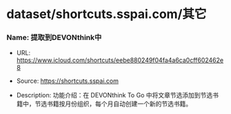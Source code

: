 # dataset/shortcuts.sspai.com/其它

### Name: 提取到DEVONthink中

- URL: https://www.icloud.com/shortcuts/eebe880249f04fa4a6ca0cff602462e8

- Source: https://shortcuts.sspai.com

- Description: 功能介绍：在 DEVONthink To Go 中将文章节选添加到节选书籍中，节选书籍按月份组织，每个月自动创建一个新的节选书籍。

